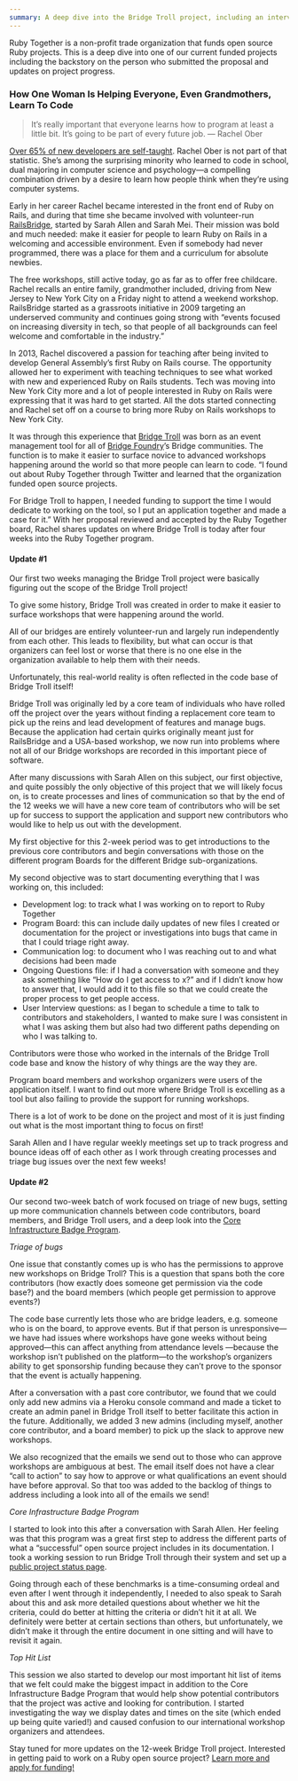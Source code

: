 ```yaml
---
summary: A deep dive into the Bridge Troll project, including an interview with the developer and the first 4 weeks worth of updates.
---
```


<p class="small">Ruby Together is a non-profit trade organization that funds open source Ruby projects. This is a deep dive into one of our current funded projects including the backstory on the person who submitted the proposal and updates on project progress.</p>

### How One Woman Is Helping Everyone, Even Grandmothers, Learn To Code

> It’s really important that everyone learns how to program at least a little bit. It’s going to be part of every future job. &mdash; Rachel Ober

[Over 65% of new developers are self-taught](https://research.hackerrank.com/student-developer/2018). Rachel Ober is not part of that statistic. She’s among the surprising minority who learned to code in school, dual majoring in computer science and psychology—a compelling combination driven by a desire to learn how people think when they’re using computer systems.

Early in her career Rachel became interested in the front end of Ruby on Rails, and during that time she became involved with volunteer-run [RailsBridge](http://railsbridge.org/), started by Sarah Allen and Sarah Mei. Their mission was bold and much needed: make it easier for people to learn Ruby on Rails in a welcoming and accessible environment. Even if somebody had never programmed, there was a place for them and a curriculum for absolute newbies.

The free workshops, still active today, go as far as to offer free childcare. Rachel recalls an entire family, grandmother included, driving from New Jersey to New York City on a Friday night to attend a weekend workshop. RailsBridge started as a grassroots initiative in 2009 targeting an underserved community and continues going strong with “events focused on increasing diversity in tech, so that people of all backgrounds can feel welcome and comfortable in the industry.”

In 2013, Rachel discovered a passion for teaching after being invited to develop General Assembly’s first Ruby on Rails course. The opportunity allowed her to experiment with teaching techniques to see what worked with new and experienced Ruby on Rails students. Tech was moving into New York City more and a lot of people interested in Ruby on Rails were expressing that it was hard to get started. All the dots started connecting and Rachel set off on a course to bring more Ruby on Rails workshops to New York City.

It was through this experience that [Bridge Troll](https://www.bridgetroll.org/events) was born as an event management tool for all of [Bridge Foundry](https://bridgefoundry.org/)’s Bridge communities. The function is to make it easier to surface novice to advanced workshops happening around the world so that more people can learn to code. “I found out about Ruby Together through Twitter and learned that the organization funded open source projects.

For Bridge Troll to happen, I needed funding to support the time I would dedicate to working on the tool, so I put an application together and made a case for it.” With her proposal reviewed and accepted by the Ruby Together board, Rachel shares updates on where Bridge Troll is today after four weeks into the Ruby Together program.

#### Update #1

Our first two weeks managing the Bridge Troll project were basically figuring out the scope of the Bridge Troll project!

To give some history, Bridge Troll was created in order to make it easier to surface workshops that were happening around the world.

All of our bridges are entirely volunteer-run and largely run independently from each other. This leads to flexibility, but what can occur is that organizers can feel lost or worse that there is no one else in the organization available to help them with their needs.

Unfortunately, this real-world reality is often reflected in the code base of Bridge Troll itself!

Bridge Troll was originally led by a core team of individuals who have rolled off the project over the years without finding a replacement core team to pick up the reins and lead development of features and manage bugs. Because the application had certain quirks originally meant just for RailsBridge and a USA-based workshop, we now run into problems where not all of our Bridge workshops are recorded in this important piece of software.

After many discussions with Sarah Allen on this subject, our first objective, and quite possibly the only objective of this project that we will likely focus on, is to create processes and lines of communication so that by the end of the 12 weeks we will have a new core team of contributors who will be set up for success to support the application and support new contributors who would like to help us out with the development.

My first objective for this 2-week period was to get introductions to the previous core contributors and begin conversations with those on the different program Boards for the different Bridge sub-organizations.

My second objective was to start documenting everything that I was working on, this included:

  - Development log: to track what I was working on to report to Ruby Together
  - Program Board: this can include daily updates of new files I created or documentation for the project or investigations into bugs that came in that I could triage right away.
  - Communication log: to document who I was reaching out to and what decisions had been made
  - Ongoing Questions file: if I had a conversation with someone and they ask something like “How do I get access to x?” and if I didn’t know how to answer that, I would add it to this file so that we could create the proper process to get people access.
  - User Interview questions: as I began to schedule a time to talk to contributors and stakeholders, I wanted to make sure I was consistent in what I was asking them but also had two different paths depending on who I was talking to.

Contributors were those who worked in the internals of the Bridge Troll code base and know the history of why things are the way they are.

Program board members and workshop organizers were users of the application itself. I want to find out more where Bridge Troll is excelling as a tool but also failing to provide the support for running workshops.

There is a lot of work to be done on the project and most of it is just finding out what is the most important thing to focus on first!

Sarah Allen and I have regular weekly meetings set up to track progress and bounce ideas off of each other as I work through creating processes and triage bug issues over the next few weeks!

#### Update #2

Our second two-week batch of work focused on triage of new bugs, setting up more communication channels between code contributors, board members, and Bridge Troll users, and a deep look into the [Core Infrastructure Badge Program](https://www.coreinfrastructure.org/programs/badge-program/).

_Triage of bugs_

One issue that constantly comes up is who has the permissions to approve new workshops on Bridge Troll? This is a question that spans both the core contributors (how exactly does someone get permission via the code base?) and the board members (which people get permission to approve events?)

The code base currently lets those who are bridge leaders, e.g. someone who is on the board, to approve events. But if that person is unresponsive—we have had issues where workshops have gone weeks without being approved—this can affect anything from attendance levels —because the workshop isn’t published on the platform—to the workshop’s organizers ability to get sponsorship funding because they can’t prove to the sponsor that the event is actually happening.

After a conversation with a past core contributor, we found that we could only add new admins via a Heroku console command and made a ticket to create an admin panel in Bridge Troll itself to better facilitate this action in the future. Additionally, we added 3 new admins (including myself, another core contributor, and a board member) to pick up the slack to approve new workshops.

We also recognized that the emails we send out to those who can approve workshops are ambiguous at best. The email itself does not have a clear “call to action” to say how to approve or what qualifications an event should have before approval. So that too was added to the backlog of things to address including a look into all of the emails we send!

_Core Infrastructure Badge Program_

I started to look into this after a conversation with Sarah Allen. Her feeling was that this program was a great first step to address the different parts of what a “successful” open source project includes in its documentation. I took a working session to run Bridge Troll through their system and set up a [public project status page](https://bestpractices.coreinfrastructure.org/en/projects/2769/).

Going through each of these benchmarks is a time-consuming ordeal and even after I went through it independently, I needed to also speak to Sarah about this and ask more detailed questions about whether we hit the criteria, could do better at hitting the criteria or didn’t hit it at all. We definitely were better at certain sections than others, but unfortunately, we didn’t make it through the entire document in one sitting and will have to revisit it again.

_Top Hit List_

This session we also started to develop our most important hit list of items that we felt could make the biggest impact in addition to the Core Infrastructure Badge Program that would help show potential contributors that the project was active and looking for contribution. I started investigating the way we display dates and times on the site (which ended up being quite varied!) and caused confusion to our international workshop organizers and attendees.

<p class="small">Stay tuned for more updates on the 12-week Bridge Troll project. Interested in getting paid to work on a Ruby open source project? <a href="https://rubytogether.org/projects">Learn more and apply for funding!</a></p>
